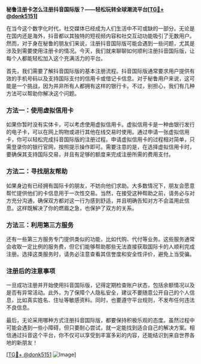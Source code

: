 **秘鲁注册卡怎么注册抖音国际版？——轻松玩转全球潮流平台[[TG💪+ @donk5151](https://t.me/s/donk5151)]**

在当今这个数字化时代，社交媒体已经成为人们生活中不可或缺的一部分。无论是在国内还是海外，抖音都以其独特的短视频内容和社交互动功能吸引了无数用户。然而，对于身在秘鲁的朋友们来说，注册抖音国际版可能会遇到一些问题，尤其是涉及到需要使用注册卡的情况。今天，我们就来聊聊如何顺利注册抖音国际版，让每个人都能轻松加入这个充满活力的平台。

首先，我们需要了解抖音国际版的基本注册流程。抖音国际版通常要求用户提供有效的手机号码以及支持国际支付的信用卡或借记卡信息。对于秘鲁用户来说，这可能是一个挑战，因为并非所有人都拥有这样的银行卡。不过，别担心，我们有几种方法可以帮助你解决这个问题。

### 方法一：使用虚拟信用卡

如果你暂时没有实体卡，可以考虑使用虚拟信用卡。虚拟信用卡是一种由银行发行的电子卡，可以在网上购物或进行其他在线交易时使用。通过申请一张虚拟信用卡，你可以轻松完成抖音国际版的注册过程。申请虚拟信用卡的过程相对简单，只需登录你的银行官网，按照提示操作即可。需要注意的是，在选择虚拟信用卡时，要确保其支持国际交易，并且有足够的额度来完成注册所需的费用支付。

### 方法二：寻找朋友帮助

如果身边有已经拥有国际卡的朋友，不妨向他们求助。大多数情况下，朋友会愿意帮忙提供他们的卡信息用于一次性交易。当然，在接受这种帮助之前，请务必与对方充分沟通，确保双方都对这一行为感到舒适，并且明确告知对方不会滥用此信息。这样既解决了你的燃眉之急，也保护了双方的关系。

### 方法三：利用第三方服务

还有一些第三方服务专门提供类似的功能，比如代购、代付等业务。这些服务通常会收取一定比例的服务费，但它们能够帮助那些无法直接获取国际卡的人顺利完成注册。选择这类服务时，请务必注意查看其信誉度和安全性评价，避免上当受骗。

### 注册后的注意事项

一旦成功注册并开始使用抖音国际版，记得定期检查账户状态，包括余额情况以及是否有异常活动。此外，为了保障个人隐私安全，建议不要随意公开自己的个人信息，比如真实姓名、住址等敏感资料。同时，也要遵守平台规则，不发布任何违法不良信息。

最后，无论采用哪种方式注册抖音国际版，都要保持积极乐观的态度。虽然过程中可能会遇到一些小障碍，但只要耐心尝试，就一定能找到适合自己的解决方案。相信通过抖音这个平台，你不仅可以享受到丰富多彩的内容，还能结识到来自世界各地的新朋友！

[[TG💪+ @donk5151](https://t.me/s/donk5151) ![Image](https://i.postimg.cc/rwNCRYN7/Snipaste-2025-04-30-17-27-05.png)]